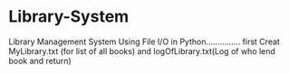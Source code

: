 # Library-System
Library Management System Using File I/O in Python...............
first Creat MyLibrary.txt (for list of all books)
and logOfLibrary.txt(Log of who lend book and return)
